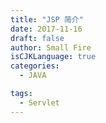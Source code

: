 ```yaml
---
title: "JSP 简介"
date: 2017-11-16
draft: false
author: Small Fire
isCJKLanguage: true
categories: 
  - JAVA

tags: 
  - Servlet
---
```


